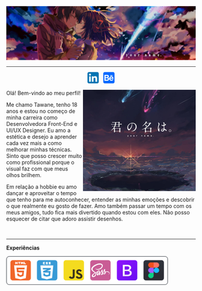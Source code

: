 <img src="https://github.com/TawaneSouzaOL/TawaneSouzaOL/blob/main/Readme/735918.png?raw=true"/>
<!--créditos da imagem: https://wall.alphacoders.com/big.php?i=735918&lang=Portuguese -->

<hr>
<p align='center'>
<a href="https://www.linkedin.com/in/tawane-souza-de-oliveira/" target="_blank"><img src="https://github.com/TawaneSouzaOL/TawaneSouzaOL/blob/main/Readme/Rectangle%2018.png?raw=true" width="30px"/></a>&nbsp;&nbsp;
<a href="https://www.behance.net/tawanesouza" target="_blank"><img src="https://github.com/TawaneSouzaOL/TawaneSouzaOL/blob/main/Readme/Rectangle%2017.png?raw=true" width="30px"/></a>
</p>
<img src="https://github.com/TawaneSouzaOL/TawaneSouzaOL/blob/main/Readme/your_name.png?raw=true" width="300px" align="right"/>
<!--créditos da imagem: https://www.artstation.com/adriabie -->

Olá! Bem-vindo ao meu perfil!

Me chamo Tawane, tenho 18 anos e estou no começo de minha carreira como Desenvolvedora Front-End e UI/UX Designer. Eu amo a estética e desejo a aprender cada vez mais a como melhorar minhas técnicas. Sinto que posso crescer muito como profissional porque o visual faz com que meus olhos brilhem. 


Em relação a hobbie eu amo dançar e aproveitar o tempo que tenho para me autoconhecer, entender as minhas emoções e descobrir o que realmente eu gosto de fazer. Amo também passar um tempo com os meus amigos, tudo fica mais divertido quando estou com eles. Não posso esquecer de citar que adoro assistir desenhos.

<br>
<hr>

<strong>Experiências</strong>

<img src="https://github.com/TawaneSouzaOL/TawaneSouzaOL/blob/main/Readme/Group%204.png?raw=true" width="430px">
<!--créditos da imagem: html: https://www.iconfinder.com/icons/939737/html5_icon_%E2%80%A2_html_icon
css: https://www.pngkey.com/maxpic/u2r5y3w7q8t4r5w7/
figma: https://icon-icons.com/pt/icone/figma-logo/147289
-->
